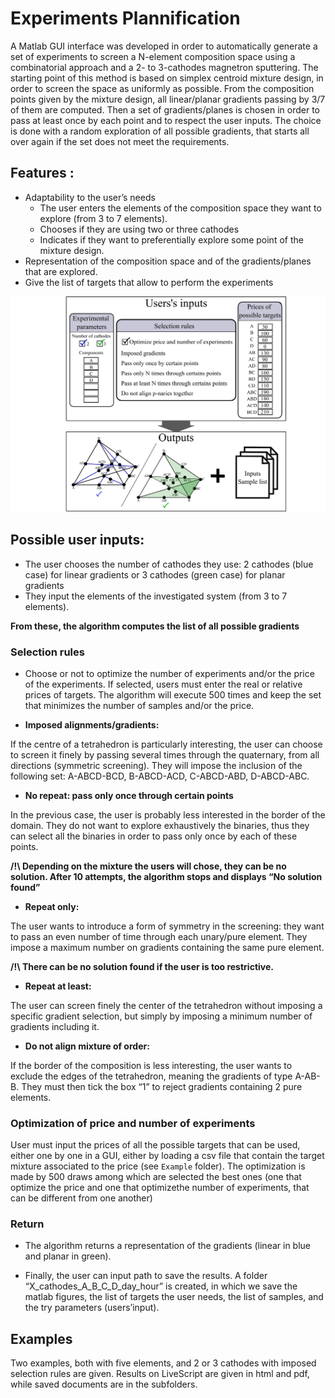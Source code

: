 # Experiments Plannification

A Matlab GUI interface was developed in order to automatically generate a set of experiments to screen a N-element composition space using a combinatorial approach and a 2- to 3-cathodes magnetron sputtering. The starting point of this method is based on simplex centroid mixture design, in order to screen the space as uniformly as possible. From the composition points given by the mixture design, all linear/planar gradients passing by 3/7 of them are computed. Then a set of gradients/planes is chosen in order to pass at least once by each point and to respect the user inputs. The choice is done with a random exploration of all possible gradients, that starts all over again if the set does not meet the requirements.

## Features :
* Adaptability to the user’s needs
	* The user enters the elements of the composition space they want to explore (from 3 to 7 elements).
	* Chooses if they are using two or three cathodes
	* Indicates if they want to preferentially explore some point of the mixture design.
* Representation of the composition space and of the gradients/planes that are explored. 
* Give the list of targets that allow to perform the experiments

<p align="center"><img src="./Supplementary_Matlab_interface.png" width="800" ></p>

## Possible user inputs:
* The user chooses the number of cathodes they use: 2 cathodes (blue case) for linear gradients or 3 cathodes (green case) for planar gradients
* They input the elements of the investigated system (from 3 to 7 elements).

__From these, the algorithm computes the list of all possible gradients__

### Selection rules
* Choose or not to optimize the number of experiments and/or the price of the experiments. If selected, users must enter the real or relative prices of targets. The algorithm will execute 500 times and keep the set that minimizes the number of samples and/or the price. 

* __Imposed alignments/gradients:__ 

If the centre of a tetrahedron is particularly interesting, the user can choose to screen it finely by passing several times through the quaternary, from all directions (symmetric screening). They will impose the inclusion of the following set: A-ABCD-BCD, B-ABCD-ACD, C-ABCD-ABD, D-ABCD-ABC.

* __No repeat: pass only once through certain points__

In the previous case, the user is probably less interested in the border of the domain. They do not want to explore exhaustively the binaries, thus they can select all the binaries in order to pass only once by each of these points.

__/!\ Depending on the mixture the users will chose, they can be no solution. After 10 attempts, the algorithm stops and displays “No solution found”__

* __Repeat only:__

The user wants to introduce a form of symmetry in the screening: they want to pass an even number of time through each unary/pure element. They impose a maximum number on gradients containing the same pure element. 

 __/!\ There can be no solution found if the user is too restrictive.__

* __Repeat at least:__

The user can screen finely the center of the tetrahedron without imposing a specific gradient selection, but simply by imposing a minimum number of gradients including it. 

* __Do not align mixture of order:__

If the border of the composition is less interesting, the user wants to exclude the edges of the tetrahedron, meaning the gradients of type A-AB-B. They must then tick the box “1” to reject gradients containing 2 pure elements. 

### Optimization of price and number of experiments
User must input the prices of all the possible targets that can be used, either one by one in a GUI, either by loading a csv file that contain the target mixture associated to the price (see `Example` folder). The optimization is made by 500 draws among which are selected the best ones (one that optimize the price and one that optimizethe number of experiments, that can be different from one another)

### Return 

* The algorithm returns a representation of the gradients (linear in blue and planar in green). 

* Finally, the user can input path to save the results. A folder “X_cathodes_A_B_C_D_day_hour” is created, in which we save the matlab figures, the list of targets the user needs, the list of samples, and the try parameters (users’input).
 

## Examples

Two examples, both with five elements, and 2 or 3 cathodes with imposed selection rules are given. Results on LiveScript are given in html and pdf, while saved documents are in the subfolders. 

